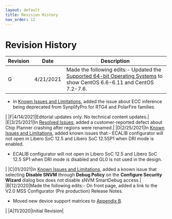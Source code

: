 ```yaml
---
layout: default
title: Revision History
nav_order: 12
---
```

# Revision History

|Revision|Date|Description|
|--------|----|-----------|
|G|4/21/2021|Made the following edits:-   Updated the [Supported 64-bit Operating Systems](GUID-DBF3E07A-CA19-4E0C-9D0B-8F55A465DCDE.md) to show CentOS 6.6-6.11 and CentOS 7.2-7.6.
-   In [Known Issues and Limitations](GUID-4580CB82-B897-465D-8308-9681EAE0875A.md), added the issue about ECC inference being deprecated from SynplifyPro for RTG4 and PolarFire families.

|
|F|4/14/2021|Editorial updates only. No technical content updates.|
|E|3/25/2021|In [Resolved Issues](GUID-C956C8B8-7803-4F7A-8618-C87F0691A179.md), added a customer-reported defect about Chip Planner crashing after regions were renamed.|
|D|2/25/2021|In [Known Issues and Limitations](GUID-4580CB82-B897-465D-8308-9681EAE0875A.md), added known issues that:-   ECALIB configurator will not open in Libero SoC 12.5 and Libero SoC 12.5SP1 when DRI mode is enabled.
-   ECALIB configurator will not open in Libero SoC 12.5 and Libero SoC 12.5 SP1 when DRI mode is disabled and GL0 is not used in the design.

|
|C|01/2021|In [Known Issues and Limitations](GUID-4580CB82-B897-465D-8308-9681EAE0875A.md), added a known issue that selecting **Disable SNVM** through **Debug Policy** on the **Configure Security Wizard** dialog box does not disable sNVM SmartDebug access.|
|B|12/2020|Made the following edits:-   On front page, added a link to the V2.0 MSS Configurator \(Pre production\) Release Notes.
-   Moved new device support matrices to [Appendix B](GUID-EA7BE352-3D51-4955-85C0-8A3C716A429D.md).

|
|A|11/2020|Initial Revision|

